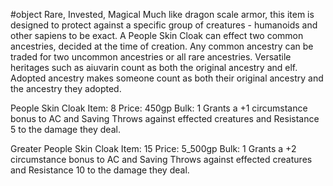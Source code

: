  #object
Rare, Invested, Magical 
Much like dragon scale armor, this item is designed to protect against a specific group of creatures - humanoids and other sapiens to be exact.
A People Skin Cloak can effect two common ancestries, decided at the time of creation. Any common ancestry can be traded for two uncommon ancestries or all rare ancestries. Versatile heritages such as aiuvarin count as both the original ancestry and elf. Adopted ancestry makes someone count as both their original ancestry and the ancestry they adopted.

People Skin Cloak
Item: 8
Price: 450gp
Bulk: 1
Grants a +1 circumstance bonus to AC and Saving Throws against effected creatures and Resistance 5 to the damage they deal.

Greater People Skin Cloak
Item: 15
Price: 5_500gp
Bulk: 1
Grants a +2 circumstance bonus to AC and Saving Throws against effected creatures and Resistance 10 to the damage they deal.